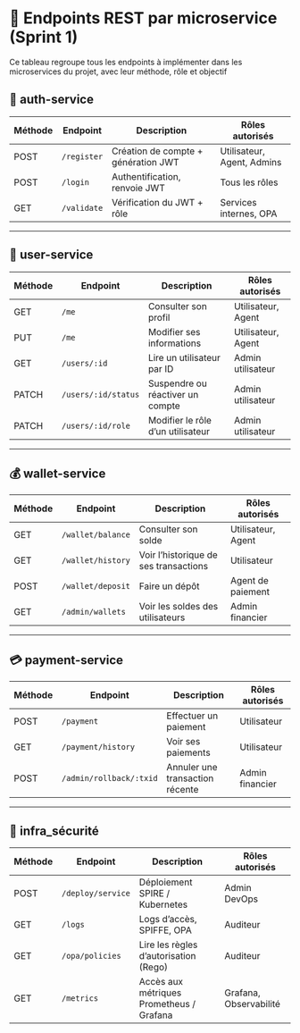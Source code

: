 # 📘 Endpoints REST par microservice (Sprint 1)

Ce tableau regroupe tous les endpoints à implémenter dans les microservices du projet, avec leur méthode, rôle et objectif

## 🧾 auth-service

| Méthode | Endpoint      | Description                           | Rôles autorisés                   |
|---------|---------------|----------------------------------------|----------------------------------|
| POST    | `/register`   | Création de compte + génération JWT    | Utilisateur, Agent, Admins       |
| POST    | `/login`      | Authentification, renvoie JWT          | Tous les rôles                   |
| GET     | `/validate`   | Vérification du JWT + rôle             | Services internes, OPA           |

---

## 👤 user-service

| Méthode | Endpoint               | Description                                 | Rôles autorisés       |
|---------|------------------------|---------------------------------------------|------------------------|
| GET     | `/me`                  | Consulter son profil                        | Utilisateur, Agent     |
| PUT     | `/me`                  | Modifier ses informations                   | Utilisateur, Agent     |
| GET     | `/users/:id`           | Lire un utilisateur par ID                  | Admin utilisateur      |
| PATCH   | `/users/:id/status`    | Suspendre ou réactiver un compte            | Admin utilisateur      |
| PATCH   | `/users/:id/role`      | Modifier le rôle d’un utilisateur           | Admin utilisateur      |

---

## 💰 wallet-service

| Méthode | Endpoint               | Description                                 | Rôles autorisés         |
|---------|------------------------|---------------------------------------------|--------------------------|
| GET     | `/wallet/balance`      | Consulter son solde                         | Utilisateur, Agent       |
| GET     | `/wallet/history`      | Voir l’historique de ses transactions       | Utilisateur              |
| POST    | `/wallet/deposit`      | Faire un dépôt                              | Agent de paiement        |
| GET     | `/admin/wallets`       | Voir les soldes des utilisateurs            | Admin financier          |

---

## 💳 payment-service

| Méthode | Endpoint                        | Description                             | Rôles autorisés      |
|---------|---------------------------------|-----------------------------------------|-----------------------|
| POST    | `/payment`                      | Effectuer un paiement                   | Utilisateur           |
| GET     | `/payment/history`              | Voir ses paiements                      | Utilisateur           |
| POST    | `/admin/rollback/:txid`         | Annuler une transaction récente         | Admin financier       |

---

## 🔐 infra_sécurité

| Méthode | Endpoint               | Description                                 | Rôles autorisés        |
|---------|------------------------|---------------------------------------------|-------------------------|
| POST    | `/deploy/service`      | Déploiement SPIRE / Kubernetes              | Admin DevOps            |
| GET     | `/logs`                | Logs d’accès, SPIFFE, OPA                   | Auditeur                |
| GET     | `/opa/policies`        | Lire les règles d’autorisation (Rego)       | Auditeur                |
| GET     | `/metrics`             | Accès aux métriques Prometheus / Grafana    | Grafana, Observabilité  |
